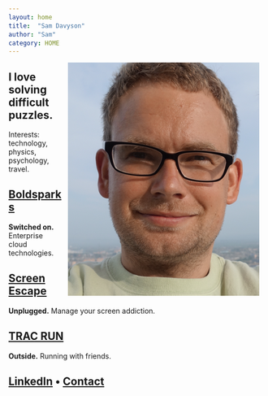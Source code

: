 ```yaml
---
layout: home
title:  "Sam Davyson"
author: "Sam"
category: HOME
---
```



<img src="sam-davyson.png" style="float:right;padding-left:10px;padding-right:10px" />


## I love solving difficult puzzles.

Interests: technology, physics, psychology, travel. 

## [Boldsparks](https://boldsparks.com)
<b>Switched on.</b> Enterprise cloud technologies.

## [Screen Escape](https://screenescape.com)
<b>Unplugged.</b> Manage your screen addiction.

## [TRAC RUN](https://tracrun.com)
<b>Outside.</b> Running with friends.

## [LinkedIn](https://www.linkedin.com/in/davyson/) &bull; [Contact](mailto:hi@davyson.com)

